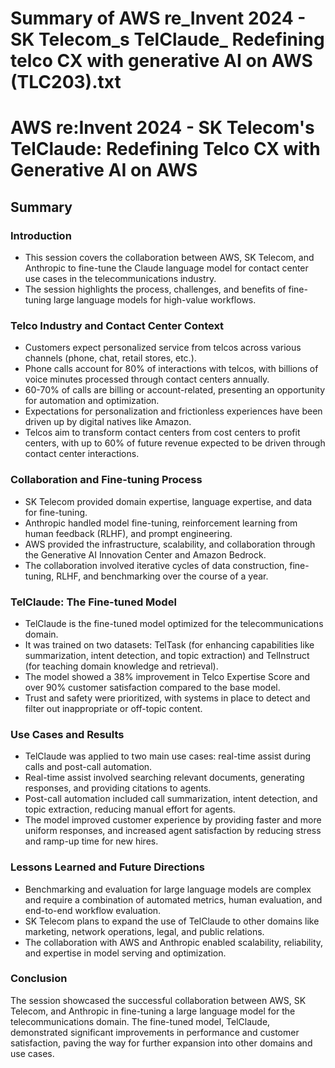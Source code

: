 # Summary of AWS re_Invent 2024 - SK Telecom_s TelClaude_ Redefining telco CX with generative AI on AWS (TLC203).txt

# AWS re:Invent 2024 - SK Telecom's TelClaude: Redefining Telco CX with Generative AI on AWS

## Summary

### Introduction

- This session covers the collaboration between AWS, SK Telecom, and Anthropic to fine-tune the Claude language model for contact center use cases in the telecommunications industry.
- The session highlights the process, challenges, and benefits of fine-tuning large language models for high-value workflows.

### Telco Industry and Contact Center Context

- Customers expect personalized service from telcos across various channels (phone, chat, retail stores, etc.).
- Phone calls account for 80% of interactions with telcos, with billions of voice minutes processed through contact centers annually.
- 60-70% of calls are billing or account-related, presenting an opportunity for automation and optimization.
- Expectations for personalization and frictionless experiences have been driven up by digital natives like Amazon.
- Telcos aim to transform contact centers from cost centers to profit centers, with up to 60% of future revenue expected to be driven through contact center interactions.

### Collaboration and Fine-tuning Process

- SK Telecom provided domain expertise, language expertise, and data for fine-tuning.
- Anthropic handled model fine-tuning, reinforcement learning from human feedback (RLHF), and prompt engineering.
- AWS provided the infrastructure, scalability, and collaboration through the Generative AI Innovation Center and Amazon Bedrock.
- The collaboration involved iterative cycles of data construction, fine-tuning, RLHF, and benchmarking over the course of a year.

### TelClaude: The Fine-tuned Model

- TelClaude is the fine-tuned model optimized for the telecommunications domain.
- It was trained on two datasets: TelTask (for enhancing capabilities like summarization, intent detection, and topic extraction) and TelInstruct (for teaching domain knowledge and retrieval).
- The model showed a 38% improvement in Telco Expertise Score and over 90% customer satisfaction compared to the base model.
- Trust and safety were prioritized, with systems in place to detect and filter out inappropriate or off-topic content.

### Use Cases and Results

- TelClaude was applied to two main use cases: real-time assist during calls and post-call automation.
- Real-time assist involved searching relevant documents, generating responses, and providing citations to agents.
- Post-call automation included call summarization, intent detection, and topic extraction, reducing manual effort for agents.
- The model improved customer experience by providing faster and more uniform responses, and increased agent satisfaction by reducing stress and ramp-up time for new hires.

### Lessons Learned and Future Directions

- Benchmarking and evaluation for large language models are complex and require a combination of automated metrics, human evaluation, and end-to-end workflow evaluation.
- SK Telecom plans to expand the use of TelClaude to other domains like marketing, network operations, legal, and public relations.
- The collaboration with AWS and Anthropic enabled scalability, reliability, and expertise in model serving and optimization.

### Conclusion

The session showcased the successful collaboration between AWS, SK Telecom, and Anthropic in fine-tuning a large language model for the telecommunications domain. The fine-tuned model, TelClaude, demonstrated significant improvements in performance and customer satisfaction, paving the way for further expansion into other domains and use cases.